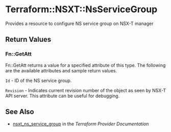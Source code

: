 # Terraform::NSXT::NsServiceGroup

Provides a resource to configure NS service group on NSX-T manager

## Return Values

### Fn::GetAtt

Fn::GetAtt returns a value for a specified attribute of this type. The following are the available attributes and sample return values.

`Id` - ID of the NS service group.

`Revision` - Indicates current revision number of the object as seen by NSX-T API server. This attribute can be useful for debugging.

## See Also

* [nsxt_ns_service_group](https://www.terraform.io/docs/providers/nsxt/r/ns_service_group.html) in the _Terraform Provider Documentation_